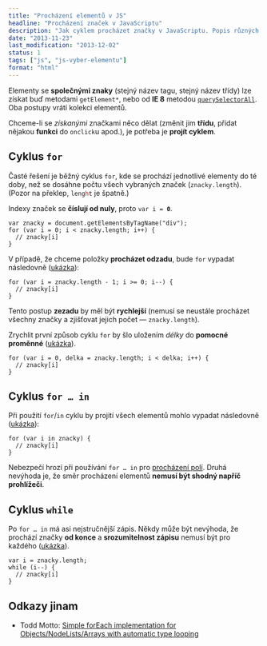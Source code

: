 ```yaml
---
title: "Procházení elementů v JS"
headline: "Procházení značek v JavaScriptu"
description: "Jak cyklem procházet značky v JavaScriptu. Popis různých možností."
date: "2013-11-23"
last_modification: "2013-12-02"
status: 1
tags: ["js", "js-vyber-elementu"]
format: "html"
---
```


<p>Elementy se <b>společnými znaky</b> (stejný název tagu, stejný název třídy) lze získat buď metodami <code>getElement*</code>, nebo od <b>IE 8</b> metodou <a href="/queryselector"><code>querySelectorAll</code></a>. Oba postupy vrátí kolekci elementů.</p>

<p>Chceme-li se <i>získanými</i> značkami něco dělat (změnit jim <b>třídu</b>, přidat nějakou <b>funkci</b> do <code>onclick</code>u apod.), je potřeba je <b>projít cyklem</b>.</p>

<h2 id="for">Cyklus <code>for</code></h2>
<p>Časté řešení je běžný cyklus <code>for</code>, kde se prochází jednotlivé elementy do té doby, než se dosáhne počtu všech vybraných značek (<code>znacky.length</code>). (Pozor na překlep, <code>leng<font color=red>h</font>t</code> je špatně.)</p>

<p>Indexy značek se <b>číslují od nuly</b>, proto <code>var i = <b>0</b></code>.</p>

<pre><code>var znacky = document.getElementsByTagName("div");
for (var i = 0; i &lt; znacky.length; i++) {
  // znacky[i]
}</code></pre>

<p>V případě, že chceme položky <b>procházet odzadu</b>, bude <code>for</code> vypadat následovně (<a href="http://kod.djpw.cz/xws">ukázka</a>):</p>

<pre><code>for (var i = znacky.length - 1; i >= 0; i--) {
  // znacky[i]
}</code></pre>

<p>Tento postup <b>zezadu</b> by měl být <b>rychlejší</b> (nemusí se neustále procházet všechny značky a zjišťovat jejich počet — <code>znacky.length</code>).</p>

<p>Zrychlit první způsob cyklu <code>for</code> by šlo uložením <i>délky</i> do <b>pomocné proměnné</b> (<a href="http://kod.djpw.cz/ixs">ukázka</a>).</p>

<pre><code>for (var i = 0, delka = znacky.length; i &lt; delka; i++) {
  // znacky[i]
}</code></pre>

<h2 id="for-in">Cyklus <code>for … in</code></h2>
<p>Při použití <code>for</code>/<code>in</code> cyklu by projití všech elementů mohlo vypadat následovně (<a href="http://kod.djpw.cz/wws">ukázka</a>):</p>

<pre><code>for (var i in znacky) {
  // znacky[i]
}</code></pre>

<p>Nebezpečí hrozí při používání <code>for … in</code> pro <a href="http://diskuse.jakpsatweb.cz/?action=vthread&amp;forum=8&amp;topic=149917">procházení polí</a>. Druhá nevýhoda je, že směr procházení elementů <b>nemusí být shodný napříč prohlížeči</b>.</p>

<h2 id="while">Cyklus <code>while</code></h2>
<p>Po <code>for … in</code> má asi nejstručnější zápis. Někdy může být nevýhoda, že prochází značky <b>od konce</b> a <b>srozumitelnost zápisu</b> nemusí být pro každého (<a href="http://kod.djpw.cz/gxs">ukázka</a>).</p>
<pre><code>var i = znacky.length; 
while (i--) {
  // znacky[i]
}</code></pre>

<h2 id="odkazy">Odkazy jinam</h2>

<ul>
  <li>Todd Motto: <a href="http://toddmotto.com/simple-foreach-implementation-for-objects-nodelists-arrays-with-automatic-type-looping/">Simple forEach implementation for Objects/NodeLists/Arrays with automatic type looping</a></li>
</ul>